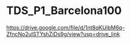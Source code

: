 # TDS_P1_Barcelona100

https://drive.google.com/file/d/1nt8qKUibM6q-ZfncNo2ulSTYshZiDs9g/view?usp=drive_link
